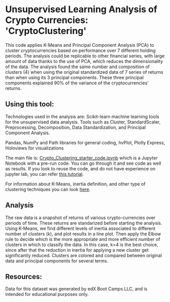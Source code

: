 # Unsupervised Learning Analysis of Crypto Currencies: 'CryptoClustering'

This code applies K-Means and Principal Component Analysis (PCA) to cluster cryptocurrencies based on performance over 7 different holding periods. The analysis could be replicable to other financial series, with large amount of data thanks to the use of PCA, which reduces the dimensionality of the data. The analysis found the same number and composition of clusters (4) when using the original standardized data of 7 series of returns than when using its 3 principal components. These three principal components explained 90% of the variance of the cryptocurrencies' returns.

## Using this tool:
Technologies used in the analysis are:
Scikit-learn machine learning tools for the unsupervised data analysis. Tools such as Cluster, StandardScaler, Preprocessing, Decomposition, Data Standardization, and Principal Component Analysis.

Pandas, NumPy and Path libraries for general coding,
hvPlot, Plotly Express, Holoviews for visualizations

The main file is: [Crypto_Clustering_starter_code.ipynb](https://github.com/adampaganini/CryptoClustering/blob/main/Crypto_Clustering_starter_code.ipynb) which is a Jupyter Notebook with a pre-run code. You can go through it and see code as well as results.
If you look to reuse the code, and do not have experience on jupyter lab, you can refer [this tutorial](https://www.dataquest.io/blog/jupyter-notebook-tutorial/).

For information about K-Means, inertia definition, and other type of clustering techniques you can look [here](https://scikit-learn.org/stable/modules/clustering.html).

## Analysis
The raw data is a snapshot of returns of various crypto-currencies over periods of time. These returns are standarized before starting the analysis. Using K-Means, we find different levels of inertia associated to different number of clusters (k), and plot results in a line plot. Then apply the Elbow rule to decide which is the more appropriate and more efficient number of clusters in which to classify the data. In this case, k=4 is the best choice, since after that the reduction in inertia for applying a new cluster get significantly reduced. Clusters are colored and compared between original data and principal components for several terms. 

## Resources:
Data for this dataset was generated by edX Boot Camps LLC, and is intended for educational purposes only.
